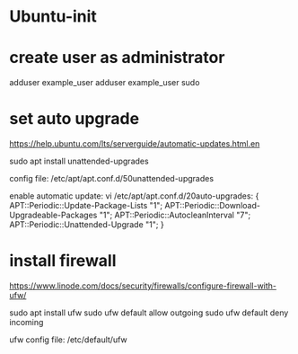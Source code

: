 # Ubuntu-init

# create user as administrator

adduser example_user
adduser example_user sudo

# set auto upgrade
https://help.ubuntu.com/lts/serverguide/automatic-updates.html.en

sudo apt install unattended-upgrades

config file:
/etc/apt/apt.conf.d/50unattended-upgrades
	
enable automatic update:
vi /etc/apt/apt.conf.d/20auto-upgrades:
{
APT::Periodic::Update-Package-Lists "1";
APT::Periodic::Download-Upgradeable-Packages "1";
APT::Periodic::AutocleanInterval "7";
APT::Periodic::Unattended-Upgrade "1";
}

# install firewall
https://www.linode.com/docs/security/firewalls/configure-firewall-with-ufw/

sudo apt install ufw
sudo ufw default allow outgoing
sudo ufw default deny incoming

ufw config file:
/etc/default/ufw